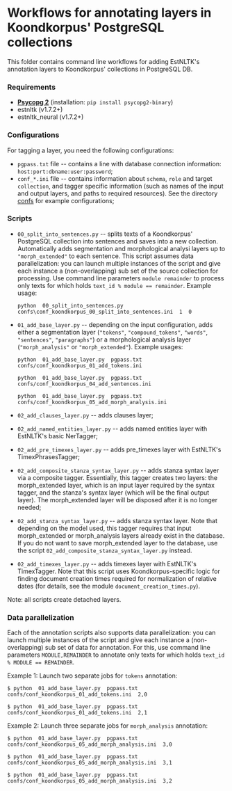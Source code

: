 # Workflows for annotating layers in Koondkorpus' PostgreSQL collections

This folder contains command line workflows for adding EstNLTK's annotation layers to Koondkorpus' collections in PostgreSQL DB.

### Requirements

* [**Psycopg 2**](https://www.psycopg.org) (installation: `pip install psycopg2-binary`)
* estnltk (v1.7.2+)
* estnltk_neural (v1.7.2+)

### Configurations

For tagging a layer, you need the following configurations:

* `pgpass.txt` file -- contains a line with database connection information: `host:port:dbname:user:password`;
* `conf_*.ini` file -- contains information about `schema`, `role` and target `collection`, and tagger specific information (such as names of the input and output layers, and paths to required resources). See the directory [confs](confs/) for example configurations;

### Scripts

* `00_split_into_sentences.py` -- splits texts of a Koondkorpus' PostgreSQL collection into sentences and saves into a new collection. Automatically adds segmentation and morphological analysi layers up to `"morph_extended"` to each sentence.    This script assumes data parallelization: you can launch multiple instances of the script and give each instance a (non-overlapping) sub set of the source collection for processing. Use command line parameters `module remainder` to process only texts for which holds `text_id % module == remainder`. Example usage:

	`python  00_split_into_sentences.py  confs\conf_koondkorpus_00_split_into_sentences.ini  1  0`

* `01_add_base_layer.py` -- depending on the input configuration, adds either a segmentation layer (`"tokens"`, `"compound_tokens"`,  `"words"`, `"sentences"`, `"paragraphs"`) or a morphological analysis layer (`"morph_analysis"` or `"morph_extended"`). Example usages:

	`python  01_add_base_layer.py  pgpass.txt  confs/conf_koondkorpus_01_add_tokens.ini`

	`python  01_add_base_layer.py  pgpass.txt  confs/conf_koondkorpus_04_add_sentences.ini`

	`python  01_add_base_layer.py  pgpass.txt  confs/conf_koondkorpus_05_add_morph_analysis.ini`

* `02_add_clauses_layer.py` -- adds clauses layer;

* `02_add_named_entities_layer.py` -- adds named entities layer with EstNLTK's basic NerTagger;

* `02_add_pre_timexes_layer.py` -- adds pre\_timexes layer with EstNLTK's TimexPhrasesTagger;

* `02_add_composite_stanza_syntax_layer.py` -- adds stanza syntax layer via a composite tagger. Essentially, this tagger creates two layers: the morph\_extended layer, which is an input layer required by the syntax tagger, and the stanza's syntax layer (which  will be the final output layer). The morph\_extended layer will be disposed after it is no longer needed;

* `02_add_stanza_syntax_layer.py` -- adds stanza syntax layer. Note that depending on the model used, this tagger requires that input morph\_extended or morph\_analysis layers already exist in the database. If you do not want to save morph\_extended layer to the database, use the script `02_add_composite_stanza_syntax_layer.py` instead.

* `02_add_timexes_layer.py` -- adds timexes layer with EstNLTK's TimexTagger. Note that this script uses Koondkorpus-specific logic for finding document creation times required for normalization of relative dates (for details, see the module `document_creation_times.py`).

Note: all scripts create detached layers.

### Data parallelization

Each of the annotation scripts also supports data parallelization: you can launch multiple instances of the script and give each instance a (non-overlapping) sub set of data for annotation. For this, use command line parameters `MODULE,REMAINDER` to annotate only texts for which holds `text_id % MODULE == REMAINDER`. 

Example 1: Launch two separate jobs for `tokens` annotation:

`$ python  01_add_base_layer.py  pgpass.txt  confs/conf_koondkorpus_01_add_tokens.ini  2,0`

`$ python  01_add_base_layer.py  pgpass.txt  confs/conf_koondkorpus_01_add_tokens.ini  2,1`

Example 2: Launch three separate jobs for `morph_analysis` annotation:

`$ python  01_add_base_layer.py  pgpass.txt  confs/conf_koondkorpus_05_add_morph_analysis.ini  3,0`

`$ python  01_add_base_layer.py  pgpass.txt  confs/conf_koondkorpus_05_add_morph_analysis.ini  3,1`

`$ python  01_add_base_layer.py  pgpass.txt  confs/conf_koondkorpus_05_add_morph_analysis.ini  3,2`




